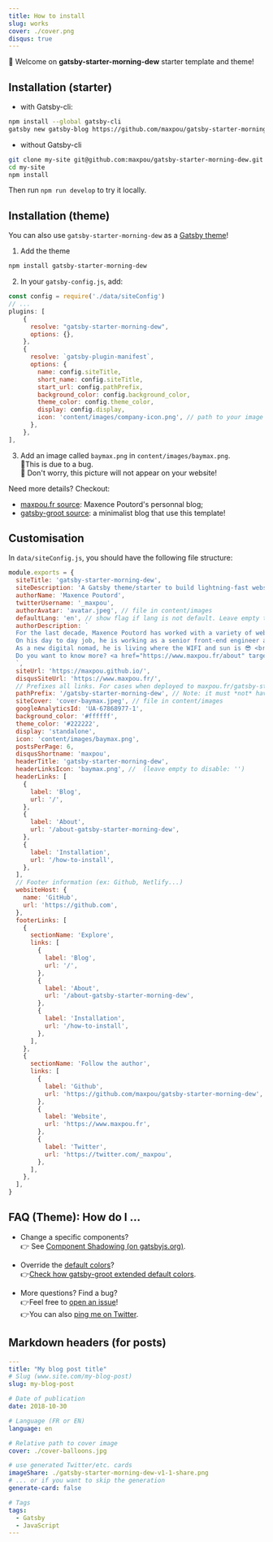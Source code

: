 ```yaml
---
title: How to install
slug: works
cover: ./cover.png
disqus: true
---
```


👋 Welcome on **gatsby-starter-morning-dew** starter template and theme!

## Installation (starter)

* with Gatsby-cli: 
  
```bash
npm install --global gatsby-cli
gatsby new gatsby-blog https://github.com/maxpou/gatsby-starter-morning-dew
```

* without Gatsby-cli

```bash
git clone my-site git@github.com:maxpou/gatsby-starter-morning-dew.git
cd my-site
npm install
```

Then run `npm run develop` to try it locally.

## Installation (theme)

You can also use `gatsby-starter-morning-dew` as a [Gatsby theme](https://www.gatsbyjs.org/blog/2018-11-11-introducing-gatsby-themes/)!

1. Add the theme
  ```bash
  npm install gatsby-starter-morning-dew
  ```
2. In your `gatsby-config.js`, add:
  ```js
  const config = require('./data/siteConfig')
  // ...
  plugins: [
      {
        resolve: "gatsby-starter-morning-dew",
        options: {},
      },
      {
        resolve: `gatsby-plugin-manifest`,
        options: {
          name: config.siteTitle,
          short_name: config.siteTitle,
          start_url: config.pathPrefix,
          background_color: config.background_color,
          theme_color: config.theme_color,
          display: config.display,
          icon: 'content/images/company-icon.png', // path to your image
        },
      },
  ],
  ```
3. Add an image called `baymax.png` in `content/images/baymax.png`.  
🐞This is due to a bug.  
😬 Don't worry, this picture will not appear on your website!

Need more details? Checkout:
* [maxpou.fr source](https://github.com/maxpou/maxpou.fr): Maxence Poutord's personnal blog;
* [gatsby-groot source](https://github.com/maxpou/gatsby-groot/): a minimalist blog that use this template!

## Customisation

In `data/siteConfig.js`, you should have the following file structure:

```js
module.exports = {
  siteTitle: 'gatsby-starter-morning-dew',
  siteDescription: 'A Gatsby theme/starter to build lightning-fast websites',
  authorName: 'Maxence Poutord',
  twitterUsername: '_maxpou',
  authorAvatar: 'avatar.jpeg', // file in content/images
  defaultLang: 'en', // show flag if lang is not default. Leave empty to enable flags in post lists
  authorDescription: `
  For the last decade, Maxence Poutord has worked with a variety of web technologies. He is currently focused on front-end development.
  On his day to day job, he is working as a senior front-end engineer at VSware. He is also a frequent tech speaker and a mentor.
  As a new digital nomad, he is living where the WIFI and sun is 😎 <br>
  Do you want to know more? <a href="https://www.maxpou.fr/about" target="_blank">Visit my website!</a>
  `,
  siteUrl: 'https://maxpou.github.io/',
  disqusSiteUrl: 'https://www.maxpou.fr/',
  // Prefixes all links. For cases when deployed to maxpou.fr/gatsby-starter-morning-dew/
  pathPrefix: '/gatsby-starter-morning-dew', // Note: it must *not* have a trailing slash.
  siteCover: 'cover-baymax.jpeg', // file in content/images
  googleAnalyticsId: 'UA-67868977-1',
  background_color: '#ffffff',
  theme_color: '#222222',
  display: 'standalone',
  icon: 'content/images/baymax.png',
  postsPerPage: 6,
  disqusShortname: 'maxpou',
  headerTitle: 'gatsby-starter-morning-dew',
  headerLinksIcon: 'baymax.png', //  (leave empty to disable: '')
  headerLinks: [
    {
      label: 'Blog',
      url: '/',
    },
    {
      label: 'About',
      url: '/about-gatsby-starter-morning-dew',
    },
    {
      label: 'Installation',
      url: '/how-to-install',
    },
  ],
  // Footer information (ex: Github, Netlify...)
  websiteHost: {
    name: 'GitHub',
    url: 'https://github.com',
  },
  footerLinks: [
    {
      sectionName: 'Explore',
      links: [
        {
          label: 'Blog',
          url: '/',
        },
        {
          label: 'About',
          url: '/about-gatsby-starter-morning-dew',
        },
        {
          label: 'Installation',
          url: '/how-to-install',
        },
      ],
    },
    {
      sectionName: 'Follow the author',
      links: [
        {
          label: 'Github',
          url: 'https://github.com/maxpou/gatsby-starter-morning-dew',
        },
        {
          label: 'Website',
          url: 'https://www.maxpou.fr',
        },
        {
          label: 'Twitter',
          url: 'https://twitter.com/_maxpou',
        },
      ],
    },
  ],
}
```


## FAQ (Theme): How do I ...

* Change a specific components?  
👉 See [Component Shadowing (on gatsbyjs.org)](https://www.gatsbyjs.org/blog/2019-04-29-component-shadowing/).
  
* Override the [default colors](https://github.com/maxpou/gatsby-starter-morning-dew/blob/master/src/tokens/colors.js)?  
👉[Check how gatsby-groot extended default colors](https://github.com/maxpou/gatsby-groot/blob/master/src/gatsby-starter-morning-dew/theme.js).
  
* More questions? Find a bug?  
👉Feel free to [open an issue](https://github.com/maxpou/gatsby-starter-morning-dew/issues/new)!  
👉You can also [ping me on Twitter](https://twitter.com/_maxpou).  


## Markdown headers (for posts)

```yaml
---
title: "My blog post title"
# Slug (www.site.com/my-blog-post)
slug: my-blog-post

# Date of publication
date: 2018-10-30

# Language (FR or EN)
language: en

# Relative path to cover image
cover: ./cover-balloons.jpg

# use generated Twitter/etc. cards
imageShare: ./gatsby-starter-morning-dew-v1-1-share.png
# ... or if you want to skip the generation
generate-card: false

# Tags
tags:
  - Gatsby
  - JavaScript
---
```
